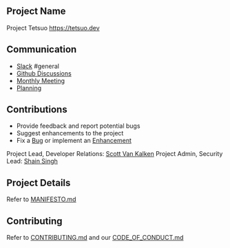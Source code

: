 ## Project Name

Project Tetsuo <https://tetsuo.dev>

## Communication

- [Slack](https://join.slack.com/t/project-tetsuo/shared_invite/zt-1qjawx33o-dtwPtoSlFzAqZcpeHReaBA) #general
- [Github Discussions](https://github.com/tetsuo-dev/tetsuo.dev-code)
- [Monthly Meeting](https://github.com/tetsuo-dev/tetsuo.dev-code?q=label%3Ameeting+)
- [Planning](https://github.com/tetsuo-dev/tetsuo.dev-code/projects?type=beta)

## Contributions

- Provide feedback and report potential bugs
- Suggest enhancements to the project
- Fix a [Bug](https://github.com/tetso-dev/tetsuo.dev-code?q=is%3Aopen+is%3Aissue+label%3Abug) or implement an
[Enhancement](https://github.com/tetsuo-dev/tetsuo.dev-code/issues?q=is%3Aopen+is%3Aissue+label%3Aenhancement)

Project Lead, Developer Relations: [Scott Van Kalken](https://github.com/codecowboydotio)
Project Admin, Security Lead: [Shain Singh](https://github.com/shsingh)

## Project Details

Refer to [MANIFESTO.md](MANIFESTO.md)

## Contributing

Refer to [CONTRIBUTING.md](CONTRIBUTING.md) and our [CODE_OF_CONDUCT.md](CODE_OF_CONDUCT.md)
